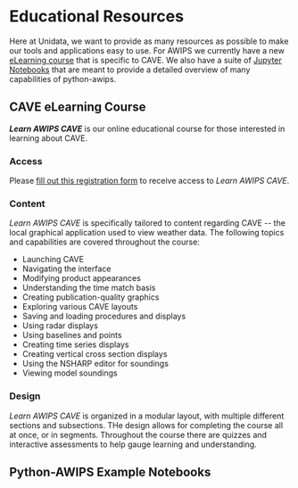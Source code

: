 # Educational Resources

Here at Unidata, we want to provide as many resources as possible to make our tools and applications easy to use.  For AWIPS we currently have a new [eLearning course](#cave-elearning-course) that is specific to CAVE.  We also have a suite of [Jupyter Notebooks](#python-awips-example-notebooks) that are meant to provide a detailed overview of many capabilities of python-awips.

## CAVE eLearning Course

***Learn AWIPS CAVE*** is our online educational course for those interested in learning about CAVE.

### Access

Please [fill out this registration form](https://forms.gle/Ea84m4JvboSm6iQx5) to receive access to *Learn AWIPS CAVE*.

### Content

*Learn AWIPS CAVE* is specifically tailored to content regarding CAVE -- the local graphical application used to view weather data.  The following topics and capabilities are covered throughout the course:

- Launching CAVE
- Navigating the interface
- Modifying product appearances
- Understanding the time match basis
- Creating publication-quality graphics
- Exploring various CAVE layouts
- Saving and loading procedures and displays
- Using radar displays
- Using baselines and points
- Creating time series displays
- Creating vertical cross section displays
- Using the NSHARP editor for soundings
- Viewing model soundings

### Design

*Learn AWIPS CAVE* is organized in a modular layout, with multiple different sections and subsections.  THe design allows for completing the course all at once, or in segments.  Throughout the course there are quizzes and interactive assessments to help gauge learning and understanding.


## Python-AWIPS Example Notebooks
